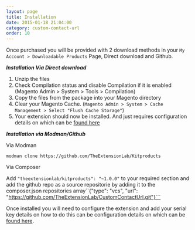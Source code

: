 ```yaml
---
layout: page
title: Installation
date: 2015-01-18 21:04:00
category: custom-contact-url
order: 10
---
```


Once purchased you will be provided with 2 download methods in your ```My Account > Downloadable Products``` Page, Direct download and Github.

***Installation Via Direct download***

1. Unzip the files
2. Check Compilation status and disable Compilation if it is enabled (Magento Admin > System > Tools > Compilation)
3. Copy the files from the package into your Magento directory
4. Clear your Magento Cache. (```Magento Admin > System > Cache Management > Select "Flush Cache Storage"```)
5. Your extension should now be installed. And just requires configuration details on which can be [found here](/kit-products/configuration.html)

***Installation via Modman/Github***

Via Modman

```modman clone https://github.com/TheExtensionLab/Kitproducts```

Via Composer

Add ```"theextensionlab/kitproducts": "~1.0.0"``` to your required section and add the github repo as a source
repositorie by adding it to the composer.json repositories array``{"type": "vcs", "url": "https://github.com/TheExtensionLab/CustomContactUrl.git"}```

Once installed you will need to configure the extension and add your serial key details on how to do this can be configuration details on which can be [found here](/kit-products/configuration.html).